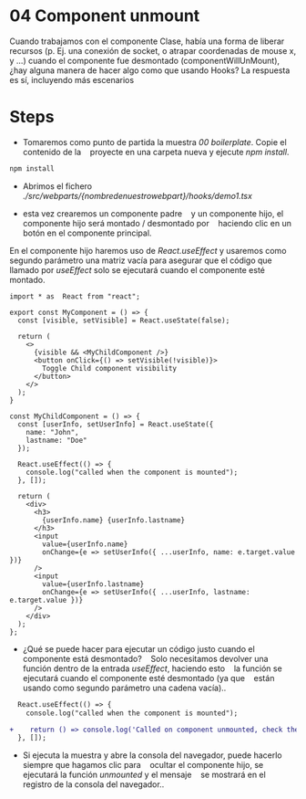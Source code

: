 # 04 Component unmount

Cuando trabajamos con el componente Clase, había una forma de liberar recursos (p. Ej.
una conexión de socket, o atrapar coordenadas de mouse x, y ...) cuando el componente
fue desmontado (componentWillUnMount), ¿hay alguna manera de hacer algo como
que usando Hooks? La respuesta es sí, incluyendo más escenarios 

# Steps

- Tomaremos como punto de partida la muestra _00 boilerplate_. Copie el contenido de la
   proyecte en una carpeta nueva y ejecute _npm install_.

```bash
npm install
```

- Abrimos el fichero _./src/webparts/{nombredenuestrowebpart}/hooks/demo1.tsx_

-  esta vez crearemos un componente padre
   y un componente hijo, el componente hijo será montado / desmontado por
   haciendo clic en un botón en el componente principal.

En el componente hijo haremos uso de _React.useEffect_ y usaremos
como segundo parámetro una matriz vacía para asegurar que el código que
llamado por _useEffect_ solo se ejecutará cuando el componente esté montado.



```tsx
import * as  React from "react";

export const MyComponent = () => {
  const [visible, setVisible] = React.useState(false);

  return (
    <>
      {visible && <MyChildComponent />}
      <button onClick={() => setVisible(!visible)}>
        Toggle Child component visibility
      </button>
    </>
  );
}

const MyChildComponent = () => {
  const [userInfo, setUserInfo] = React.useState({
    name: "John",
    lastname: "Doe"
  });

  React.useEffect(() => {
    console.log("called when the component is mounted");
  }, []);

  return (
    <div>
      <h3>
        {userInfo.name} {userInfo.lastname}
      </h3>
      <input
        value={userInfo.name}
        onChange={e => setUserInfo({ ...userInfo, name: e.target.value })}
      />
      <input
        value={userInfo.lastname}
        onChange={e => setUserInfo({ ...userInfo, lastname: e.target.value })}
      />
    </div>
  );
};
```

- ¿Qué se puede hacer para ejecutar un código justo cuando el componente está desmontado?
   Solo necesitamos devolver una función dentro de la entrada _useEffect_, haciendo esto
   la función se ejecutará cuando el componente esté desmontado (ya que
   están usando como segundo parámetro una cadena vacía)..



```diff
  React.useEffect(() => {
    console.log("called when the component is mounted");

+    return () => console.log('Called on component unmounted, check the [] on the react use effect');
  }, []);
```

- Si ejecuta la muestra y abre la consola del navegador, puede hacerlo siempre que hagamos clic para
   ocultar el componente hijo, se ejecutará la función _unmounted_ y el mensaje
   se mostrará en el registro de la consola del navegador..


